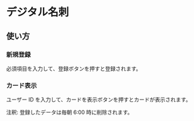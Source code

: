 # デジタル名刺

## 使い方

### 新規登録

必須項目を入力して、登録ボタンを押すと登録されます。

### カード表示

ユーザー ID を入力して、カードを表示ボタンを押すとカードが表示されます。

注釈: 登録したデータは毎朝 6:00 時に削除されます。

